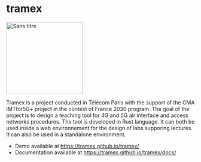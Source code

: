 # tramex

<img width="204" height="192" alt="Sans titre" src="https://github.com/user-attachments/assets/e067993a-6474-4e88-96b0-58d230712cba" />


Tramex is a project conducted in Télécom Paris with the support of the CMA IMTfor5G+ project in the context of France 2030 program.
The goal of the project is to design a teaching tool for 4G and 5G air interface and access networks procedures. The tool is developed in Rust language.
It can both be used inside a web environnement for the design of labs supporing lectures. It can also be used in a standalone environment.


- Demo available at <https://tramex.github.io/tramex/>
- Documentation available at <https://tramex.github.io/tramex/docs/>
